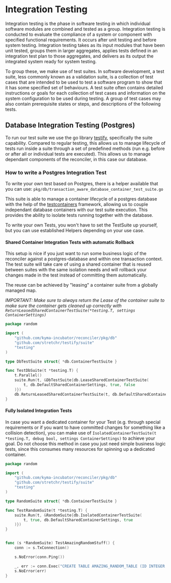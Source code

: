 # Integration Testing

Integration testing is the phase in software testing in which individual software modules are combined and tested as a
group. Integration testing is conducted to evaluate the compliance of a system or component with specified functional
requirements. It occurs after unit testing and before system testing. Integration testing takes as its input modules
that have been unit tested, groups them in larger aggregates, applies tests defined in an integration test plan to those
aggregates, and delivers as its output the integrated system ready for system testing.

To group these, we make use of test suites. In software development, a test suite, less commonly known as a validation
suite, is a collection of test cases that are intended to be used to test a software program to show that it has some
specified set of behaviours. A test suite often contains detailed instructions or goals for each collection of test
cases and information on the system configuration to be used during testing. A group of test cases may also contain
prerequisite states or steps, and descriptions of the following tests.

## Database Integration Testing (Postgres)

To run our test suite we use the go library [testify](https://pkg.go.dev/github.com/stretchr/testify/suite),
specifically the suite capability. Compared to regular testing, this allows us to manage lifecycle of tests run inside a
suite through a set of predefined methods (run e.g. before or after all or individual tests are executed). This allows
us to manage dependant components of the reconciler, in this case our database.

### How to write a Postgres Integration Test

To write your own test based on Postgres, there is a helper available that you can use:
`pkg/db/transaction_aware_database_container_test_suite.go`

This suite is able to manage a container lifecycle of a postgres database with the help of the
[testcontainers](https://golang.testcontainers.org/) framework, allowing us to couple independant database containers
with our test suite execution. This provides the ability to isolate tests running together with the database.

To write your own Tests, you won't have to set the TestSuite up yourself, but you can use established Helpers depending
on your use case.

#### Shared Container Integration Tests with automatic Rollback

This setup is nice if you just want to run some business logic of the reconciler against a postgres-database and within
one transaction context. The test suite will take care of using a shared container that is reused between suites with
the same isolation needs and will rollback your changes made in the test instead of committing them automatically.

The reuse can be achieved by "leasing" a container suite from a globally managed map.

*IMPORTANT: Make sure to always return the Lease of the container suite to make sure the container gets cleaned up
correctly with `ReturnLeasedSharedContainerTestSuite(*testing.T, settings ContainerSettings)`*

```go
package random

import (
	"github.com/kyma-incubator/reconciler/pkg/db"
	"github.com/stretchr/testify/suite"
	"testing"
)

type DbTestSuite struct{ *db.ContainerTestSuite }

func TestDbSuite(t *testing.T) {
	t.Parallel()
	suite.Run(t, &DbTestSuite{db.LeaseSharedContainerTestSuite(
		t, db.DefaultSharedContainerSettings, true, false
	)})
	db.ReturnLeasedSharedContainerTestSuite(t, db.DefaultSharedContainerSettings)
}
```

#### Fully Isolated Integration Tests

In case you want a dedicated container for your Test (e.g. through special requirements or if you want to have committed
changes for something like a collision detection), you can make use of
`IsolatedContainerTestSuite(t *testing.T, debug bool, settings ContainerSettings)` to achieve your goal. Do not choose
this method in case you just need simple business logic tests, since this consumes many resources for spinning up a
dedicated container.

```go
package random

import (
	"github.com/kyma-incubator/reconciler/pkg/db"
	"github.com/stretchr/testify/suite"
	"testing"
)

type RandomSuite struct{ *db.ContainerTestSuite }

func TestRandomSuite(t *testing.T) {
	suite.Run(t, &RandomSuite{db.IsolatedContainerTestSuite(
		t, true, db.DefaultSharedContainerSettings, true
	)})
}


func (s *RandomSuite) TestAmazingRandomStuff() {
	conn := s.TxConnection()

	s.NoError(conn.Ping())

	_, err := conn.Exec("CREATE TABLE AMAZING_RANDOM_TABLE (ID INTEGER PRIMARY KEY, V VARCHAR(512))")
	s.NoError(err)
}
```